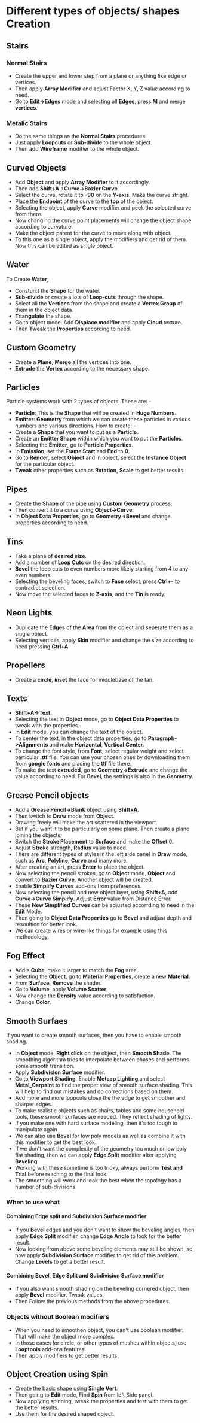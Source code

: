 # Different types of objects/ shapes Creation


## Stairs
### Normal Stairs
* Create the upper and lower step from a plane or anything like edge or vertices. 
* Then apply **Array Modifier** and adjust Factor X, Y, Z value according to need.
* Go to **Edit->Edges** mode and selecting all **Edges**, press **M** and merge **vertices**.
### Metalic Stairs
* Do the same things as the **Normal Stairs** procedures.
* Just apply **Loopcuts** or **Sub-divide** to the whole object.
* Then add **Wireframe** modifier to the whole object.


## Curved Objects
* Add **Object** and apply **Array Modifier** to it accordingly.
* Then add **Shift+A**->**Curve->Bazier Curve**. 
* Select the curve, rotate it to **-90** on the **Y-axis**. Make the curve stright.
* Place the **Endpoint** of the curve to the **top** of the object.
* Selecting the object, apply **Curve** modifier and peek the selected curve from there.    
* Now changing the curve point placements will change the object shape according to curvature.
* Make the object parent for the curve to move along with object.
* To this one as a single object, apply the modifiers and get rid of them. Now this can be edited as single object.


## Water 
To Create **Water**,
* Consturct the **Shape** for the water.
* **Sub-divide** or create a lots of **Loop-cuts** through the shape.
* Select all the **Vertices** from the shape and create a **Vertex Group** of them in the object data.
* **Triangulate** the shape.
* Go to object mode. Add **Displace modifier** and apply **Cloud** texture.
* Then **Tweak** the **Properties** according to need.


## Custom Geometry
* Create a **Plane**, **Merge** all the vertices into one.
* **Extrude** the **Vertex** according to the necessary shape.


## Particles
Particle systems work with 2 types of objects. These are: -
* **Particle**: This is the **Shape** that will be created in **Huge Numbers**.
* **Emitter**: **Geometry** from which we can create these particles in various numbers and various directions. 
How to create: - 
* Create a **Shape** that you want to put as a **Particle**.
* Create an **Emitter Shape** within which you want to put the **Particles**.  
* Selecting the **Emitter**, go to **Particle Properties**. 
* In **Emission**, set the **Frame Start** and **End** to **0**.
* Go to **Render**, select **Object** and in object, select the **Instance Object** for the particular object.
* **Tweak** other properties such as **Rotation**, **Scale** to get better results.


## Pipes
* Create the **Shape** of the pipe using **Custom Geometry** process.
* Then convert it to a curve using **Object->Curve**.
* In **Object Data Properties**, go to **Geometry->Bevel** and change properties according to need.


## Tins
* Take a plane of **desired size**.
* Add a number of **Loop Cuts** on the desired direction.
* **Bevel** the loop cuts to even numbers more likely starting from 4 to any even numbers.
* Selecting the beveling faces, switch to **Face** select, press **Ctrl+-** to contradict selection.
* Now move the selected faces to **Z-axis**, and the **Tin** is ready. 


## Neon Lights
* Duplicate the **Edges** of the **Area** from the object and seperate them as a single object.
* Selecting vertices, apply **Skin** modifier and change the size according to need pressing **Ctrl+A**.


## Propellers
* Create a **circle**, **inset** the face for middlebase of the fan. 


## Texts
* **Shift+A->Text**.
* Selecting the text in **Object** mode, go to **Object Data Properties** to tweak with the properties.
* In **Edit** mode, you can change the text of the object.
* To center the text, in the object data properties, go to **Paragraph->Alignments** and make **Horizontal**, **Vertical** **Center**.
* To change the font style, from **Font**, select regular weight and select particular **.ttf** file. You can use your chosen ones by downloading them from **google fonts** and placing the **ttf** file there.
* To make the text **extruded**, go to **Geometry->Extrude** and change the value according to need. For **Bevel**, the settings is also in the **Geometry**. 


## Grease Pencil objects
* Add a **Grease Pencil->Blank** object using **Shift+A**.
* Then switch to **Draw** mode from **Object**.
* Drawing freely will make the art scattered in the viewport.
* But if you want it to be particularly on some plane. Then create a plane joining the objects.
* Switch the **Stroke Placement** to **Surface** and make the **Offset** 0.
* Adjust **Stroke** strength, **Radius** value to need.
* There are different types of styles in the left side panel in **Draw** mode, such as **Arc**, **Polyline**, **Curve** and many more.
* After creating an art, press **Enter** to place the object.
* Now selecting the pencil strokes, go to **Object** mode, **Object** and convert to **Bazier Curve**. Another object will be created. 
* Enable **Simplify Curves** add-ons from preferences. 
* Now selecting the pencil and new object layer, using **Shift+A**, add **Curve->Curve Simplify**. Adjust **Error** value from Distance Error.
* These **New Simplified Curves** can be adjusted accorrding to need in the **Edit** Mode.
* Then going to **Object Data Properties** go to **Bevel** and adjust depth and resoultion for better look.
* We can create wires or wire-like things for example using this methodology.


## Fog Effect
* Add a **Cube**, make it larger to match the **Fog** area.
* Selecting the **Object**, go to **Material Properties**, create a new **Material**.
* From **Surface**, **Remove** the shader.
* Go to  **Volume**, apply **Volume Scatter**.
* Now change the **Density** value according to satisfaction.
* Change **Color**.  


## Smooth Surfaes
If you want to create smooth surfaces, then you have to enable smooth shading.
* In **Object** mode, **Right click** on the object, then **Smooth Shade**. The smoothing algorithm tries to interpolate between phases and performs some smooth transition.
* Apply **Subdivision Surface** modifier.
* Go to **Viewport Shading**, Enable **Metcap Lighting** and select **Metal_Carpaint** to find the proper view of smooth surface shading. This will help to find out mistakes and do corrections based on them.
* Add more and more loopcuts close the the edge to get smoother and sharper edges. 
* To make realistic objects such as chairs, tables and some household tools, these smooth surfaces are needed. They reflect shading of lights.
* If you make one with hard surface modeling, then it's too tough to manipulate again.
* We can also use **Bevel** for low poly models as well as combine it with this modifier to get the best look.
* If we don't want the complexity of the geometry too much or low poly flat shading, then we can apply **Edge Split** modifier after applying **Beveling**.
* Working with these sometime is too tricky, always perform **Test and Trial** before reaching to the final look.
* The smoothing will work and look the best when the topology has a number of sub-divisions.
### When to use what
#### Combining Edge split and Subdivision Surface modifier
* If you **Bevel** edges and you don't want to show the beveling angles, then apply **Edge Split** modifier, change **Edge Angle** to look for the better result. 
* Now looking from above some beveling elements may still be shown, so, now apply **Subdivision Surface** modifier to get rid of this problem. Change **Levels** to get a better result.
#### Combining Bevel, Edge Split and Subdivision Surface modifier
* If you also want smooth shading on the beveling cornered object, then apply **Bevel** modifier. Tweak values.
* Then Follow the previous methods from the above procedures.
### Objects without Boolean modifiers
* When you need to smoothen object, you can't use boolean modifier. That will make the object more complex.
* In those cases for circle, or other types of meshes within objects, use **Looptools** add-ons features.
* Then apply modifiers to get better results.


## Object Creation using Spin
* Create the basic shape using **Single Vert**.
* Then going to **Edit** mode, Find **Spin** from left Side panel.
* Now applying spinning, tweak the properties and test with them to get the better results.
* Use them for the desired shaped object.

